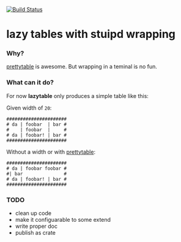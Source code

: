 [![Build Status](https://travis-ci.org/fiji-flo/lazytable.svg?branch=master)](https://travis-ci.org/fiji-flo/lazytable)

# lazy tables with stuipd wrapping

### Why?

[prettytable](https://github.com/phsym/prettytable-rs) is awesome. But wrapping in a teminal is no fun.

### What can it do?

For now **lazytable** only produces a simple table like this:

Given width of `20`:
```
######################
# da | foobar  | bar #
#    | foobar  |     #
# da | foobar! | bar #
######################
```

Without a width or with [prettytable](https://github.com/phsym/prettytable-rs):
```
######################
# da | foobar foobar #
#| bar               #
# da | foobar! | bar #
######################
```

### TODO

* clean up code
* make it configuarable to some extend
* write proper doc
* publish as crate
